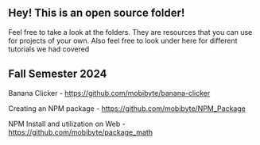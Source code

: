 ## Hey! This is an open source folder!
Feel free to take a look at the folders. They are resources that you can use for projects of your own.
Also feel free to look under here for different tutorials we had covered

## Fall Semester 2024
Banana Clicker - https://github.com/mobibyte/banana-clicker

Creating an NPM package - https://github.com/mobibyte/NPM_Package

NPM Install and utilization on Web - https://github.com/mobibyte/package_math
